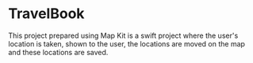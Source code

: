 # TravelBook
This project prepared using Map Kit is a swift project where the user's location is taken, shown to the user, the locations are moved on the map and these locations are saved.
